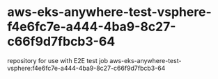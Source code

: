 # aws-eks-anywhere-test-vsphere-f4e6fc7e-a444-4ba9-8c27-c66f9d7fbcb3-64
repository for use with E2E test job aws-eks-anywhere-test-vsphere:f4e6fc7e-a444-4ba9-8c27-c66f9d7fbcb3-64
